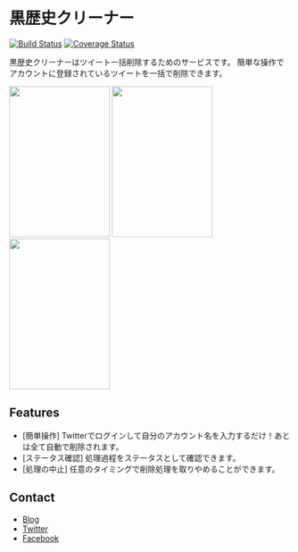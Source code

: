 黒歴史クリーナー
==============

[![Build Status](https://secure.travis-ci.org/cohakim/clean_them_all.png)](http://travis-ci.org/cohakim/clean_them_all)
[![Coverage Status](https://coveralls.io/repos/cohakim/clean_them_all/badge.png?branch=master)](https://coveralls.io/r/cohakim/clean_them_all?branch=master)

黒歴史クリーナーはツイート一括削除するためのサービスです。
簡単な操作でアカウントに登録されているツイートを一括で削除できます。

<img alt="" src="https://dl.dropboxusercontent.com/u/226680087/blog/pages/clean_them_all/ss01.png" title="kurorekishi01" class="alignnone" width="180" height="270" />
<img alt="" src="https://dl.dropboxusercontent.com/u/226680087/blog/pages/clean_them_all/ss02.png" title="kurorekishi02" class="alignnone" width="180" height="270" />
<img alt="" src="https://dl.dropboxusercontent.com/u/226680087/blog/pages/clean_them_all/ss03.png" title="kurorekishi03" class="alignnone" width="180" height="270" />

## Features

- [簡単操作] Twitterでログインして自分のアカウント名を入力するだけ！あとは全て自動で削除されます。
- [ステータス確認] 処理過程をステータスとして確認できます。
- [処理の中止] 任意のタイミングで削除処理を取りやめることができます。

## Contact

- [Blog](http://cohakim.com/)
- [Twitter](http://twitter.com/cohakim)
- [Facebook](http://facebook.com/cohakim)
